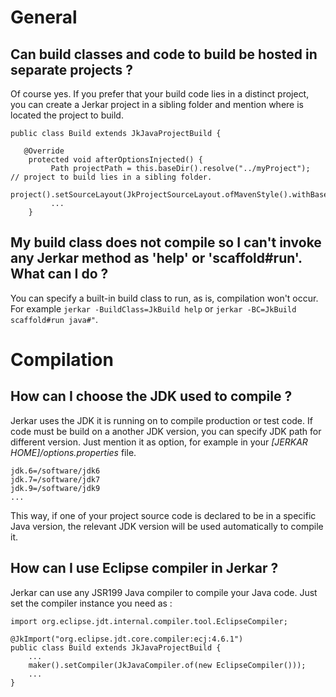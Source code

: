 # General

## Can build classes and code to build be hosted in separate projects ?
Of course yes. If you prefer that your build code lies in a distinct project, you can create a Jerkar project in a sibling 
folder and mention where is located the project to build.

```
public class Build extends JkJavaProjectBuild {

   @Override
    protected void afterOptionsInjected() {
         Path projectPath = this.baseDir().resolve("../myProject");   // project to build lies in a sibling folder. 
         project().setSourceLayout(JkProjectSourceLayout.ofMavenStyle().withBaseDir(projectPath));
         ...
    }

```

## My build class does not compile so I can't invoke any Jerkar method as 'help' or 'scaffold#run'. What can I do ?

You can specify a built-in build class to run, as is, compilation won't occur.
For example `jerkar -BuildClass=JkBuild help` or `jerkar -BC=JkBuild scaffold#run java#"`.

# Compilation

## How can I choose the JDK used to compile ?

Jerkar uses the JDK it is running on to compile production or test code. 
If code must be build on a another JDK version, you can specify JDK path for different version.
Just mention it as option, for example in your _[JERKAR HOME]/options.properties_ file.

```
jdk.6=/software/jdk6
jdk.7=/software/jdk7
jdk.9=/software/jdk9
...
```

This way, if one of your project source code is declared to be in a specific Java version, the relevant JDK version will be used automatically to compile it.

## How can I use Eclipse compiler in Jerkar ?

Jerkar can use any JSR199 Java compiler to compile your Java code. Just set the compiler instance you need as :

```
import org.eclipse.jdt.internal.compiler.tool.EclipseCompiler;

@JkImport("org.eclipse.jdt.core.compiler:ecj:4.6.1")
public class Build extends JkJavaProjectBuild {
    ...
    maker().setCompiler(JkJavaCompiler.of(new EclipseCompiler()));
    ...
}
```






